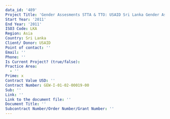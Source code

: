 ```yaml
---
data_id: '489'
Project Title: 'Gender Assesments STTA & TTO: USAID Sri Lanka Gender Assessment (TDY 115)'
Start Year: '2011'
End Year: '2011'
ISO3 Code: LKA
Region: Asia
Country: Sri Lanka
Client/ Donor: USAID
Point of contact: ''
Email: ''
Phone: ''
Is Current Project? (true/false): 
Practice Area:
  - ''
Prime: x
Contract Value USD: ''
Contract Number: GEW-I-01-02-00019-00
Sub: ''
Link: ''
Link to the document file: ''
Document Title: ''
Subcontract Number/Order Number/Grant Number: ''
---
```


